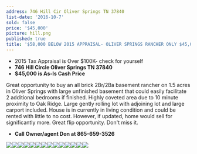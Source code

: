 ```yaml
---
address: 746 Hill Cir Oliver Springs TN 37840
list-date: '2016-10-7'
sold: false
price: '$45,000'
picture: hill.png
published: true
title: '$58,000 BELOW 2015 APPRAISAL- OLIVER SPRINGS RANCHER ONLY $45,000!'
---
```



* 2015 Tax Appraisal is Over $100K- check for yourself
* **746 Hill Circle Oliver Springs TN 37840**
* **$45,000 is As-Is Cash Price**


Great opportunity to buy an all brick 2Br/2Ba basement rancher on 1.5 acres in Oliver Springs with large unfinished basement that could easily facilitate 2 additional bedrooms if finished. Highly coveted area due to 10 minute proximity to Oak Ridge. Large gently rolling lot with adjoining lot and large carport included. House is in currently in living condition and could be rented with little to no cost. However, if updated, home would sell for significantly more. Great flip opportunity. Don't miss it.&nbsp;

* **Call Owner/agent Don at 865-659-3526**


![](/uploads/versions/20161006-182613---x----4128-2322x---.jpg)![](/uploads/versions/20161006-182650---x----4128-2322x---.jpg)![](/uploads/versions/20161006-182715---x----4128-2322x---.jpg)![](/uploads/versions/20161006-182842---x----4128-2322x---.jpg)![](/uploads/versions/20161006-182553---x----4128-2322x---.jpg)![](/uploads/versions/20161006-183108---x----4128-2322x---.jpg)![](/uploads/versions/20161006-183333---x----4128-2322x---.jpg)![](/uploads/versions/20161006-181918---x----4128-2322x---.jpg)![](/uploads/versions/20161006-115506---x----4128-2322x---.jpg)![](/uploads/versions/20161006-181643---x----4128-2322x---.jpg)![](/uploads/versions/20161006-182921---x----4128-2322x---.jpg)![](/uploads/versions/20161006-182955---x----4128-2322x---.jpg)![](/uploads/versions/20161006-181611---x----4128-2322x---.jpg)![](/uploads/versions/20161006-181816---x----4128-2322x---.jpg)